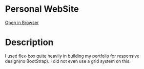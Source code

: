 Personal WebSite
================

[Open in Browser](https://jayrut.github.io)


Description
===========

I used flex-box quite heavily in building my portfolio for responsive design(no BootStrap). I did not even use a grid system on this.
